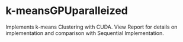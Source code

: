 # k-meansGPUparalleized
Implements k-means Clustering with CUDA.
View Report for details on implementation and comparison with Sequential Implementation.
